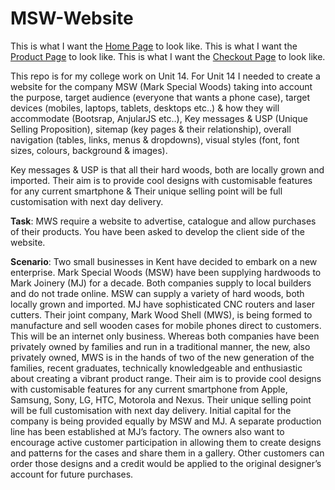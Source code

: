 # MSW-Website
This is what I want the [Home Page](https://imgur.com/5A1XHB2) to look like.
This is what I want the [Product Page](https://imgur.com/OSPIcps) to look like.
This is what I want the [Checkout Page](https://imgur.com/vNLbEMn) to look like.

This repo is for my college work on Unit 14. For Unit 14 I needed to create a website for the company MSW (Mark Special Woods) taking into account the purpose, target audience (everyone that wants a phone case), target devices (mobiles, laptops, tablets, desktops etc..) & how they will accommodate (Bootsrap, AnjularJS etc..), Key messages & USP (Unique Selling Proposition), sitemap (key pages & their relationship), overall navigation (tables, links, menus & dropdowns), visual styles (font, font sizes, colours, background & images).

Key messages & USP is that all their hard woods, both are locally grown and imported. Their aim is to provide cool designs with customisable features for any current smartphone & Their unique selling point will be full customisation with next day delivery.

**Task**: MWS require a website to advertise, catalogue and allow purchases of their products. You have been asked to develop the client side of the website.

**Scenario**: Two small businesses in Kent have decided to embark on a new enterprise. Mark Special Woods (MSW) have been supplying hardwoods to Mark Joinery (MJ) for a decade. Both companies supply to local builders and do not trade online. MSW can supply a variety of hard woods, both locally grown and imported. MJ have sophisticated CNC routers and laser cutters. Their joint company, Mark Wood Shell (MWS), is being formed to manufacture and sell wooden cases for mobile phones direct to customers. This will be an internet only business. Whereas both companies have been privately owned by families and run in a traditional manner, the new, also privately owned, MWS is in the hands of two of the new generation of the families, recent graduates, technically knowledgeable and enthusiastic about creating a vibrant product range. Their aim is to provide cool designs with customisable features for any current smartphone from Apple, Samsung, Sony, LG, HTC, Motorola and Nexus. Their unique selling point will be full customisation with next day delivery. Initial capital for the company is being provided equally by MSW and MJ. A separate production line has been established at MJ’s factory. The owners also want to encourage active customer participation in allowing them to create designs and patterns for the cases and share them in a gallery. Other customers can order those designs and a credit would be applied to the original designer’s account for future purchases.
